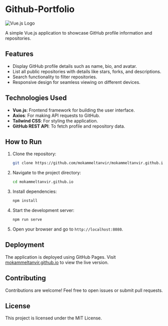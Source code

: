 # Github-Portfolio

![Vue.js Logo](https://vuejs.org/images/logo.png)

A simple Vue.js application to showcase GitHub profile information and repositories.

## Features

- Display GitHub profile details such as name, bio, and avatar.
- List all public repositories with details like stars, forks, and descriptions.
- Search functionality to filter repositories.
- Responsive design for seamless viewing on different devices.

## Technologies Used

- **Vue.js**: Frontend framework for building the user interface.
- **Axios**: For making API requests to GitHub.
- **Tailwind CSS**: For styling the application.
- **GitHub REST API**: To fetch profile and repository data.

## How to Run

1. Clone the repository:
   ```bash
   git clone https://github.com/mokammeltanvir/mokammeltanvir.github.io.git
   ```
2. Navigate to the project directory:
   ```bash
   cd mokammeltanvir.github.io
   ```
3. Install dependencies:
   ```bash
   npm install
   ```
4. Start the development server:
   ```bash
   npm run serve
   ```
5. Open your browser and go to `http://localhost:8080`.

## Deployment

The application is deployed using GitHub Pages. Visit [mokammeltanvir.github.io](https://mokammeltanvir.github.io) to view the live version.

## Contributing

Contributions are welcome! Feel free to open issues or submit pull requests.

## License

This project is licensed under the MIT License.
